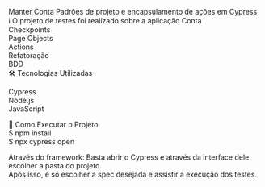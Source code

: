 Manter Conta
Padrões de projeto e encapsulamento de ações em Cypress<br>
ℹ️ O projeto de testes foi realizado sobre a aplicação Conta<br>
Checkpoints<br>
Page Objects<br>
Actions<br>
Refatoração<br>
BDD <br>
🛠️ Tecnologias Utilizadas<br>

Cypress<br>
Node.js<br>
JavaScript<br>

🏁 Como Executar o Projeto<br>
$ npm install<br>
$ npx cypress open<br>

Através do framework: Basta abrir o Cypress e através da interface dele escolher a pasta do projeto.<br>
Após isso, é só escolher a spec desejada e assistir a execução dos testes.
